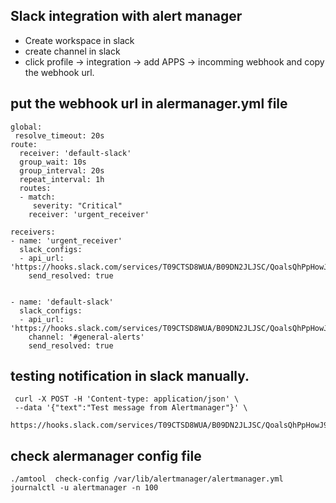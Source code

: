 ## Slack integration with alert manager
- Create workspace in slack
- create channel in slack
- click profile -> integration -> add APPS -> incomming webhook and copy the webhook url.

## put the webhook url in alermanager.yml file
```
global:
 resolve_timeout: 20s
route:
  receiver: 'default-slack'
  group_wait: 10s
  group_interval: 20s
  repeat_interval: 1h
  routes:
  - match:
     severity: "Critical"
    receiver: 'urgent_receiver'

receivers:
- name: 'urgent_receiver'
  slack_configs:
  - api_url: 'https://hooks.slack.com/services/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'
    send_resolved: true


- name: 'default-slack'
  slack_configs:
  - api_url: 'https://hooks.slack.com/services/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'
    channel: '#general-alerts'
    send_resolved: true
```
## testing notification in slack manually.
```
 curl -X POST -H 'Content-type: application/json' \
 --data '{"text":"Test message from Alertmanager"}' \
 https://hooks.slack.com/services/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
```

## check alermanager config file
```
./amtool  check-config /var/lib/alertmanager/alertmanager.yml
journalctl -u alertmanager -n 100
```
